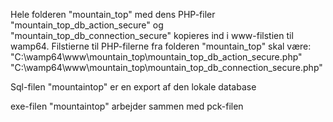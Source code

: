 Hele folderen "mountain_top" med dens PHP-filer "mountain_top_db_action_secure" og "mountain_top_db_connection_secure" kopieres ind i www-filstien til wamp64.
Filstierne til PHP-filerne fra folderen "mountain_top" skal være:
"C:\wamp64\www\mountain_top\mountain_top_db_action_secure.php"
"C:\wamp64\www\mountain_top\mountain_top_db_connection_secure.php"

Sql-filen "mountaintop" er en export af den lokale database

exe-filen "mountaintop" arbejder sammen med pck-filen
